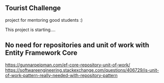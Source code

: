 ﻿## Tourist Challenge 

project for mentoring good students :)

This project is starting....

## No need for repositories and unit of work with Entity Framework Core
https://gunnarpeipman.com/ef-core-repository-unit-of-work/
https://softwareengineering.stackexchange.com/questions/406729/is-unit-of-work-pattern-really-needed-with-repository-pattern

